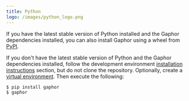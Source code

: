 ```yaml
---
title: Python
logo: /images/python_logo.png
---
```


If you have the latest stable version of Python installed and the Gaphor
dependencies installed, you can also install Gaphor using a wheel from [PyPI](https://pypi.org/project/gaphor/).

If you don't have the latest stable version of Python and the Gaphor dependencies
installed, follow the development environment [installation instructions](https://gaphor.readthedocs.io/en/latest/)
section, but do not clone the repository.
Optionally, create a
[virtual environment](https://packaging.python.org/tutorials/installing-packages/#creating-virtual-environments).
Then execute the following:

```bash
$ pip install gaphor
$ gaphor
```
